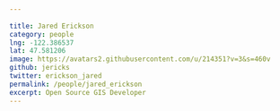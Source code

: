 ```yaml
---
 
title: Jared Erickson
category: people
lng: -122.386537
lat: 47.581206
image: https://avatars2.githubusercontent.com/u/214351?v=3&s=460v
github: jericks
twitter: erickson_jared
permalink: /people/jared_erickson
excerpt: Open Source GIS Developer
---
```

